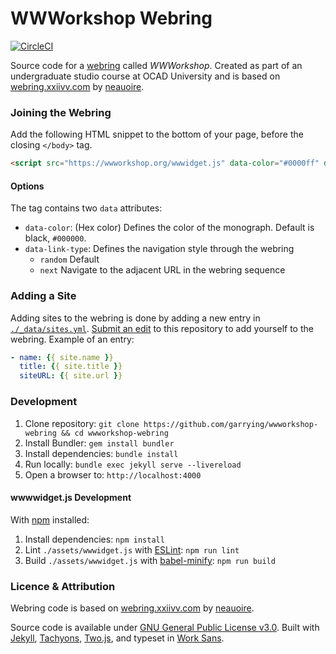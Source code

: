 # WWWorkshop Webring
[![CircleCI](https://circleci.com/gh/garrying/wwworkshop-webring.svg?style=svg&circle-token=925de8bb734e79ca2ced33c897790092193f1f7d)](https://circleci.com/gh/garrying/wwworkshop-webring)

Source code for a [webring](https://en.wikipedia.org/wiki/Webring) called _WWWorkshop_. Created as part of an undergraduate studio course at OCAD University and is based on [webring.xxiivv.com](https://github.com/XXIIVV/webring) by [neauoire](https://github.com/neauoire).

### Joining the Webring

Add the following HTML snippet to the bottom of your page, before the closing `</body>` tag.

```html
<script src="https://wwworkshop.org/wwwidget.js" data-color="#0000ff" data-link-type="random" async defer></script>
```

#### Options

The tag contains two `data` attributes:

- `data-color`: (Hex color) Defines the color of the monograph. Default is black, `#000000`.
- `data-link-type`: Defines the navigation style through the webring
  - `random` Default
  -  `next` Navigate to the adjacent URL in the webring sequence

### Adding a Site

Adding sites to the webring is done by adding a new entry in [`./_data/sites.yml`](./_data/sites.yml). [Submit an edit](./edit/master/_data/sites.yml) to this repository to add yourself to the webring. Example of an entry:

```yaml
- name: {{ site.name }}
  title: {{ site.title }}
  siteURL: {{ site.url }}
```

### Development

1. Clone repository: `git clone https://github.com/garrying/wwworkshop-webring && cd wwworkshop-webring`
2. Install Bundler: `gem install bundler`
3. Install dependencies: `bundle install`
2. Run locally: `bundle exec jekyll serve --livereload`
3. Open a browser to: `http://localhost:4000`

#### wwwwidget.js Development

With [npm](https://www.npmjs.com/) installed:

1. Install dependencies: `npm install`
2. Lint `./assets/wwwidget.js` with [ESLint](https://eslint.org/): `npm run lint`
3. Build `./assets/wwwidget.js` with [babel-minify](https://github.com/babel/minify): `npm run build`

### Licence & Attribution

Webring code is based on [webring.xxiivv.com](https://github.com/XXIIVV/webring) by [neauoire](https://github.com/neauoire).

Source code is available under [GNU General Public License v3.0](./LICENSE). Built with [Jekyll](https://jekyllrb.com), [Tachyons](http://tachyons.io/), [Two.js](https://two.js.org/), and typeset in [Work Sans](https://github.com/weiweihuanghuang/Work-Sans).